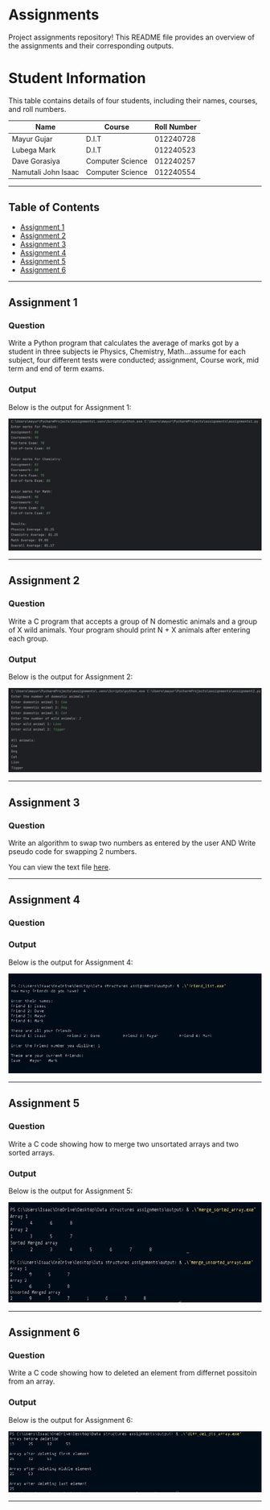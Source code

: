 # Assignments
Project assignments repository! This README file provides an overview of the assignments and their corresponding outputs.

# Student Information

This table contains details of four students, including their names, courses, and roll numbers.

| **Name**             | **Course**               | **Roll Number** |
|----------------------|--------------------------|-----------------|
| Mayur Gujar          | D.I.T                    | 012240728       |
| Lubega Mark          | D.I.T                    | 012240523       |
| Dave Gorasiya        | Computer Science         | 012240257       |
| Namutali John Isaac  | Computer Science         | 012240554       |

---

## Table of Contents
- [Assignment 1](#assignment-1)
- [Assignment 2](#assignment-2)
- [Assignment 3](#assignment-3)
- [Assignment 4](#assignment-4)
- [Assignment 5](#assignment-5)
- [Assignment 6](#assignment-6)

---

## Assignment 1

### Question
Write a Python program that calculates the average of marks got by a student in three subjects ie Physics, Chemistry, Math...assume for each subject, four different tests were conducted; assignment, Course work, mid term and end of term exams.

### Output
Below is the output for Assignment 1:

![Assignment 1 Output](images/assignment1_output.png)

---

## Assignment 2

### Question
Write a C program that accepts a group of N domestic animals and a group of X wild animals. Your program should print N + X animals after entering each group.

### Output
Below is the output for Assignment 2:

![Assignment 2 Output](images/assignment2_output.png)

---

## Assignment 3

### Question
Write an algorithm to swap two numbers  as entered by the user AND 
Write pseudo code for swapping 2 numbers.

You can view the text file [here](assignment3.txt).

---

## Assignment 4

### Question

### Output
Below is the output for Assignment 4:

![Assignment 4 Output](images/assignment4_output.png)

---

## Assignment 5

### Question
Write a C code showing how to merge two unsortated arrays and two sorted arrays.
### Output
Below is the output for Assignment 5:

![Assignment 5 Output](images/assignment5_output.png)

---

## Assignment 6

### Question
Write a C code showing how to deleted an element from differnet possitoin from an array.

### Output
Below is the output for Assignment 6:

![Assignment 6 Output](images/assignment6_output.png)

---

